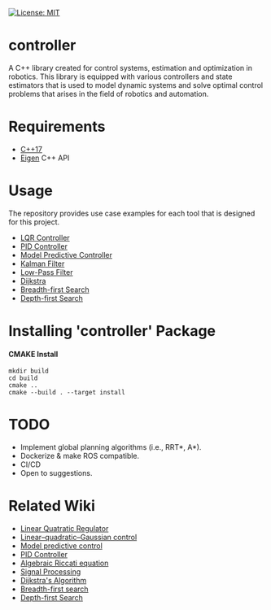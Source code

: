 [![License: MIT](https://img.shields.io/badge/License-MIT-yellow.svg)](https://opensource.org/licenses/MIT)

**controller**
====

A C++ library created for control systems, estimation and optimization in robotics. This library is equipped with various controllers and state estimators that is used to model dynamic systems and solve optimal control problems that arises in the field of robotics and automation.

**Requirements**
====

- [C++17](https://en.cppreference.com/w/cpp/17)
- [Eigen](http://eigen.tuxfamily.org/index.php?title=Main_Page#Download) C++ API

**Usage**
====

The repository provides use case examples for each tool that is designed for this project.

- [LQR Controller](https://github.com/duckstarr/controller/blob/master/src/control_system/lqr_controller/src/lqr.cpp)
- [PID Controller](https://github.com/duckstarr/controller/blob/master/src/control_system/pid_controller/src/pid.cpp)
- [Model Predictive Controller](https://github.com/duckstarr/controller/blob/master/src/control_system/mpc/src/mpc.cpp)
- [Kalman Filter](https://github.com/duckstarr/controller/blob/master/src/signal_processing/kalman_filter/src/kalman.cpp)
- [Low-Pass Filter](https://github.com/duckstarr/controller/blob/master/src/signal_processing/low_pass_filter/src/lpf.cpp)
- [Dijkstra](https://github.com/duckstarr/controller/blob/master/src/path_planning/dijkstra/src/dijkstra_node.cpp)
- [Breadth-first Search](https://github.com/duckstarr/controller/blob/master/src/path_planning/breadth_first_search/src/bfs.cpp)
- [Depth-first Search](https://github.com/duckstarr/controller/blob/master/src/path_planning/depth_first_search/src/dfs.cpp)

**Installing 'controller' Package**
====

#### CMAKE Install
```
mkdir build
cd build
cmake ..
cmake --build . --target install
```

**TODO**
====
- Implement global planning algorithms (i.e., RRT*, A*).
- Dockerize & make ROS compatible.
- CI/CD
- Open to suggestions.

**Related Wiki**
====

- [Linear Quatratic Regulator](https://en.wikipedia.org/wiki/Linear%E2%80%93quadratic_regulator)
- [Linear–quadratic–Gaussian control](https://en.wikipedia.org/wiki/Linear%E2%80%93quadratic%E2%80%93Gaussian_control)
- [Model predictive control](https://en.wikipedia.org/wiki/Model_predictive_control)
- [PID Controller](https://en.wikipedia.org/wiki/PID_controller)
- [Algebraic Riccati equation](https://en.wikipedia.org/wiki/Algebraic_Riccati_equation)
- [Signal Processing](https://en.wikipedia.org/wiki/Filter_(signal_processing))
- [Dijkstra's Algorithm](https://en.wikipedia.org/wiki/Dijkstra%27s_algorithm)
- [Breadth-first search](https://en.wikipedia.org/wiki/Breadth-first_search)
- [Depth-first Search](https://en.wikipedia.org/wiki/Depth-first_search#:~:text=Depth%2Dfirst%20search%20(DFS),along%20each%20branch%20before%20backtracking.)